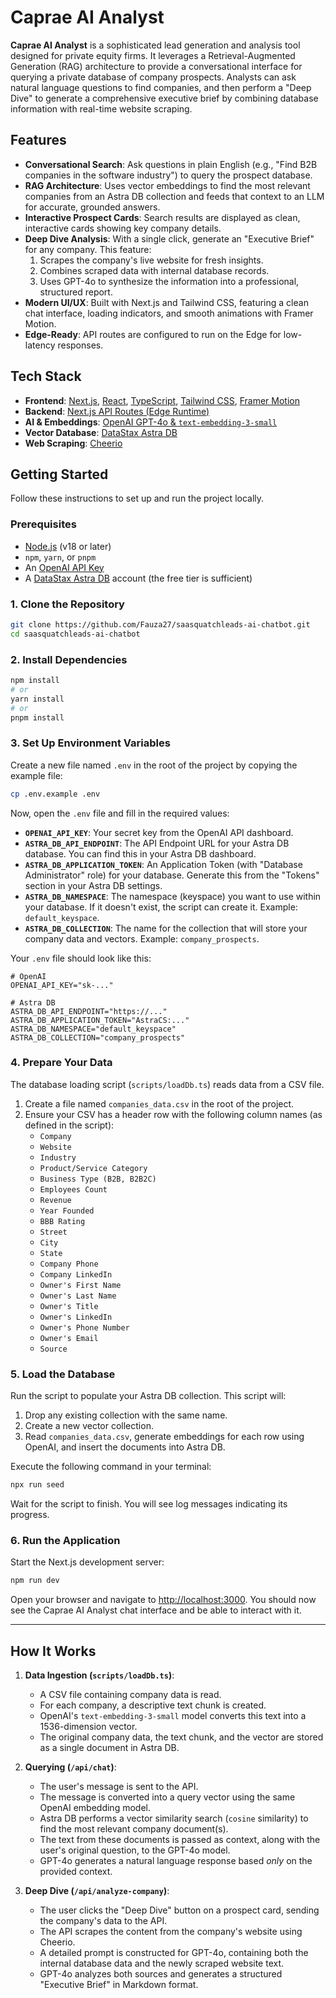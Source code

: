# Caprae AI Analyst

**Caprae AI Analyst** is a sophisticated lead generation and analysis tool designed for private equity firms. It leverages a Retrieval-Augmented Generation (RAG) architecture to provide a conversational interface for querying a private database of company prospects. Analysts can ask natural language questions to find companies, and then perform a "Deep Dive" to generate a comprehensive executive brief by combining database information with real-time website scraping.

## Features

- **Conversational Search**: Ask questions in plain English (e.g., "Find B2B companies in the software industry") to query the prospect database.
- **RAG Architecture**: Uses vector embeddings to find the most relevant companies from an Astra DB collection and feeds that context to an LLM for accurate, grounded answers.
- **Interactive Prospect Cards**: Search results are displayed as clean, interactive cards showing key company details.
- **Deep Dive Analysis**: With a single click, generate an "Executive Brief" for any company. This feature:
  1. Scrapes the company's live website for fresh insights.
  2. Combines scraped data with internal database records.
  3. Uses GPT-4o to synthesize the information into a professional, structured report.
- **Modern UI/UX**: Built with Next.js and Tailwind CSS, featuring a clean chat interface, loading indicators, and smooth animations with Framer Motion.
- **Edge-Ready**: API routes are configured to run on the Edge for low-latency responses.

## Tech Stack

- **Frontend**: [Next.js](https://nextjs.org/), [React](https://reactjs.org/), [TypeScript](https://www.typescriptlang.org/), [Tailwind CSS](https://tailwindcss.com/), [Framer Motion](https://www.framer.com/motion/)
- **Backend**: [Next.js API Routes (Edge Runtime)](https://nextjs.org/docs/app/building-your-application/routing/route-handlers)
- **AI & Embeddings**: [OpenAI GPT-4o & `text-embedding-3-small`](https://openai.com/)
- **Vector Database**: [DataStax Astra DB](https://www.datastax.com/products/astra-db)
- **Web Scraping**: [Cheerio](https://cheerio.js.org/)

## Getting Started

Follow these instructions to set up and run the project locally.

### Prerequisites

- [Node.js](https://nodejs.org/en/) (v18 or later)
- `npm`, `yarn`, or `pnpm`
- An [OpenAI API Key](https://platform.openai.com/api-keys)
- A [DataStax Astra DB](https://astra.datastax.com/) account (the free tier is sufficient)

### 1. Clone the Repository

```bash
git clone https://github.com/Fauza27/saasquatchleads-ai-chatbot.git
cd saasquatchleads-ai-chatbot
```

### 2. Install Dependencies

```bash
npm install
# or
yarn install
# or
pnpm install
```

### 3. Set Up Environment Variables

Create a new file named `.env` in the root of the project by copying the example file:

```bash
cp .env.example .env
```

Now, open the `.env` file and fill in the required values:

- **`OPENAI_API_KEY`**: Your secret key from the OpenAI API dashboard.
- **`ASTRA_DB_API_ENDPOINT`**: The API Endpoint URL for your Astra DB database. You can find this in your Astra DB dashboard.
- **`ASTRA_DB_APPLICATION_TOKEN`**: An Application Token (with "Database Administrator" role) for your database. Generate this from the "Tokens" section in your Astra DB settings.
- **`ASTRA_DB_NAMESPACE`**: The namespace (keyspace) you want to use within your database. If it doesn't exist, the script can create it. Example: `default_keyspace`.
- **`ASTRA_DB_COLLECTION`**: The name for the collection that will store your company data and vectors. Example: `company_prospects`.

Your `.env` file should look like this:

```env
# OpenAI
OPENAI_API_KEY="sk-..."

# Astra DB
ASTRA_DB_API_ENDPOINT="https://..."
ASTRA_DB_APPLICATION_TOKEN="AstraCS:..."
ASTRA_DB_NAMESPACE="default_keyspace"
ASTRA_DB_COLLECTION="company_prospects"
```

### 4. Prepare Your Data

The database loading script (`scripts/loadDb.ts`) reads data from a CSV file.

1. Create a file named `companies_data.csv` in the root of the project.
2. Ensure your CSV has a header row with the following column names (as defined in the script):
   - `Company`
   - `Website`
   - `Industry`
   - `Product/Service Category`
   - `Business Type (B2B, B2B2C)`
   - `Employees Count`
   - `Revenue`
   - `Year Founded`
   - `BBB Rating`
   - `Street`
   - `City`
   - `State`
   - `Company Phone`
   - `Company LinkedIn`
   - `Owner's First Name`
   - `Owner's Last Name`
   - `Owner's Title`
   - `Owner's LinkedIn`
   - `Owner's Phone Number`
   - `Owner's Email`
   - `Source`

### 5. Load the Database

Run the script to populate your Astra DB collection. This script will:

1.  Drop any existing collection with the same name.
2.  Create a new vector collection.
3.  Read `companies_data.csv`, generate embeddings for each row using OpenAI, and insert the documents into Astra DB.

Execute the following command in your terminal:

```bash
npx run seed
```

Wait for the script to finish. You will see log messages indicating its progress.

### 6. Run the Application

Start the Next.js development server:

```bash
npm run dev
```

Open your browser and navigate to [http://localhost:3000](http://localhost:3000). You should now see the Caprae AI Analyst chat interface and be able to interact with it.

---

## How It Works

1.  **Data Ingestion (`scripts/loadDb.ts`)**:

    - A CSV file containing company data is read.
    - For each company, a descriptive text chunk is created.
    - OpenAI's `text-embedding-3-small` model converts this text into a 1536-dimension vector.
    - The original company data, the text chunk, and the vector are stored as a single document in Astra DB.

2.  **Querying (`/api/chat`)**:

    - The user's message is sent to the API.
    - The message is converted into a query vector using the same OpenAI embedding model.
    - Astra DB performs a vector similarity search (`cosine` similarity) to find the most relevant company document(s).
    - The text from these documents is passed as context, along with the user's original question, to the GPT-4o model.
    - GPT-4o generates a natural language response based _only_ on the provided context.

3.  **Deep Dive (`/api/analyze-company`)**:
    - The user clicks the "Deep Dive" button on a prospect card, sending the company's data to the API.
    - The API scrapes the content from the company's website using Cheerio.
    - A detailed prompt is constructed for GPT-4o, containing both the internal database data and the newly scraped website text.
    - GPT-4o analyzes both sources and generates a structured "Executive Brief" in Markdown format.
